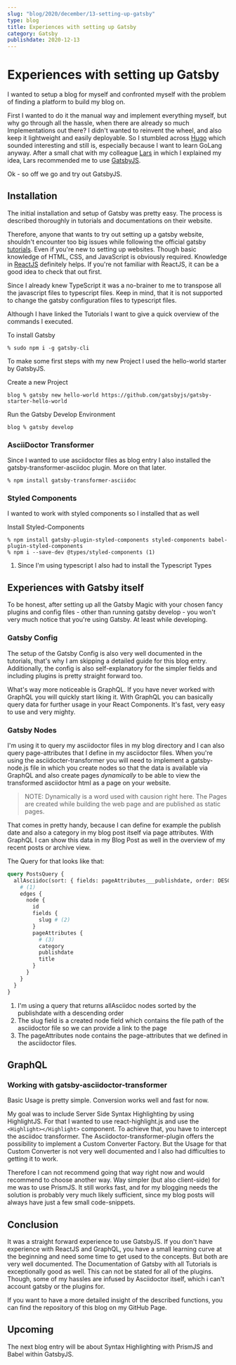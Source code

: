 ```yaml
---
slug: "blog/2020/december/13-setting-up-gatsby"
type: blog
title: Experiences with setting up Gatsby
category: Gatsby
publishdate: 2020-12-13
---
```


# Experiences with setting up Gatsby

I wanted to setup a blog for myself and confronted myself with the problem of finding a platform to build my blog on.

First I wanted to do it the manual way and implement everything myself, but why go through all the hassle, when there are already so much Implementations out there?
I didn't wanted to reinvent the wheel, and also keep it lightweight and easily deployable.
So I stumbled across [Hugo](https://gohugo.io) which sounded interesting and still is, especially because I want to learn GoLang anyway. After a small chat with my colleague [Lars](https://www.larskoelpin.de) in which I explained my idea, Lars recommended me to use [GatsbyJS](https://www.gatsbyjs.com).

Ok - so off we go and try out GatsbyJS.

## Installation

The initial installation and setup of Gatsby was pretty easy.
The process is described thoroughly in tutorials and documentations on their website.

Therefore, anyone that wants to try out setting up a gatsby website, shouldn't encounter too big issues while following
the official gatsby [tutorials](https://www.gatsbyjs.com/tutorial/). Even if you're new to setting up websites. Though basic knowledge of HTML, CSS, and JavaScript is obviously required. Knowledge in [ReactJS](https://reactjs.org) definitely helps. If you're not familiar with ReactJS, it can be a good idea to check that out first.

Since I already knew TypeScript it was a no-brainer to me to transpose all the javascript files to typescript files.
Keep in mind, that it is not supported to change the gatsby configuration files to typescript files.

Although I have linked the Tutorials I want to give a quick overview of the commands I executed.

To install Gatsby

```shellsession
% sudo npm i -g gatsby-cli
```

To make some first steps with my new Project I used the hello-world starter by GatsbyJS.

Create a new Project

```shellsession
blog % gatsby new hello-world https://github.com/gatsbyjs/gatsby-starter-hello-world
```

Run the Gatsby Develop Environment

```shellsession
blog % gatsby develop
```

### AsciiDoctor Transformer

Since I wanted to use asciidoctor files as blog entry I also installed the gatsby-transformer-asciidoc plugin. More on that later.

```shellsession
% npm install gatsby-transformer-asciidoc
```

### Styled Components

I wanted to work with styled components so I installed that as well

Install Styled-Components

```shellsession
% npm install gatsby-plugin-styled-components styled-components babel-plugin-styled-components
% npm i --save-dev @types/styled-components (1)
```

1. Since I'm using typescript I also had to install the Typescript Types

## Experiences with Gatsby itself

To be honest, after setting up all the Gatsby Magic with your chosen fancy plugins and config files - other than running gatsby develop - you won't very much notice that you're using Gatsby. At least while developing.

### Gatsby Config

The setup of the Gatsby Config is also very well documented in the tutorials, that's why I am skipping a detailed guide for this blog entry.
Additionally, the config is also self-explanatory for the simpler fields and including plugins is pretty straight forward too.

What's way more noticeable is GraphQL. If you have never worked with GraphQL you will quickly start liking it. With GraphQL you can basically query data for further usage in your React Components. It's fast, very easy to use and very mighty.

### Gatsby Nodes

I'm using it to query my asciidoctor files in my blog directory and I can also query page-attributes that I define in my asciidoctor files.
When you're using the asciidocter-transformer you will need to implement a gatsby-node.js file in which you create nodes so that the data is available via GraphQL and also create pages _dynamically_ to be able to view the transformed asciidoctor html as a page on your website.

> NOTE: Dynamically is a word used with causion right here. The Pages are created while building the web page and are published as static pages.

That comes in pretty handy, because I can define for example the publish date and also a category in my blog post itself via page attributes. With GraphQL I can show this data in my Blog Post as well in the overview of my recent posts or archive view.

The Query for that looks like that:

```graphql
query PostsQuery {
  allAsciidoc(sort: { fields: pageAttributes___publishdate, order: DESC }) {
    # (1)
    edges {
      node {
        id
        fields {
          slug # (2)
        }
        pageAttributes {
          # (3)
          category
          publishdate
          title
        }
      }
    }
  }
}
```

1. I'm using a query that returns allAsciidoc nodes sorted by the publishdate with a descending order
2. The slug field is a created node field which contains the file path of the asciidoctor file so we can provide a link to the page
3. The pageAttributes node contains the page-attributes that we defined in the asciidoctor files.

## GraphQL

### Working with gatsby-asciidoctor-transformer

Basic Usage is pretty simple. Conversion works well and fast for now.

My goal was to include Server Side Syntax Highlighting by using HighlightJS. For that I wanted to use react-highlight.js
and use the `<Highlight></Highlight>` component.
To achieve that, you have to intercept the asciidoc transformer. The Asciidoctor-transformer-plugin offers the possibility to implement
a Custom Converter Factory. But the Usage for that Custom Converter is not very well documented and I also had difficulties to getting it to work.

Therefore I can not recommend going that way right now and would recommend to choose another way. Way simpler (but also client-side) for me was to use
PrismJS. It still works fast, and for my blogging needs the solution is probably very much likely sufficient, since my blog posts will always have just a few small code-snippets.

## Conclusion

It was a straight forward experience to use GatsbyJS. If you don't have experience with ReactJS and GraphQL, you have a small learning curve at the beginning and need some time to get used to the concepts. But both are very well documented. The Documentation of Gatsby with all Tutorials is exceptionally good as well.
This can not be stated for all of the plugins. Though, some of my hassles are infused by Asciidoctor itself, which i can't account gatsby or the plugins for.

If you want to have a more detailed insight of the described functions, you can find the repository of this blog on my GitHub Page.

## Upcoming

The next blog entry will be about Syntax Highlighting with PrismJS and Babel within GatsbyJS.
